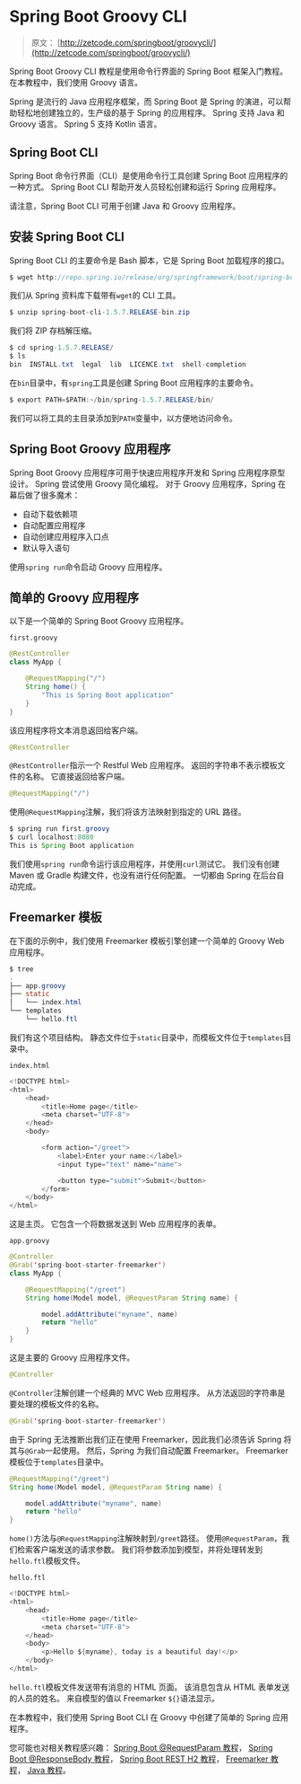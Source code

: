 # Spring Boot Groovy CLI

> 原文： [http://zetcode.com/springboot/groovycli/](http://zetcode.com/springboot/groovycli/)

Spring Boot Groovy CLI 教程是使用命令行界面的 Spring Boot 框架入门教程。 在本教程中，我们使用 Groovy 语言。

Spring 是流行的 Java 应用程序框架，而 Spring Boot 是 Spring 的演进，可以帮助轻松地创建独立的，生产级的基于 Spring 的应用程序。 Spring 支持 Java 和 Groovy 语言。 Spring 5 支持 Kotlin 语言。

## Spring Boot CLI

Spring Boot 命令行界面（CLI）是使用命令行工具创建 Spring Boot 应用程序的一种方式。 Spring Boot CLI 帮助开发人员轻松创建和运行 Spring 应用程序。

请注意，Spring Boot CLI 可用于创建 Java 和 Groovy 应用程序。

## 安装 Spring Boot CLI

Spring Boot CLI 的主要命令是 Bash 脚本，它是 Spring Boot 加载程序的接口。

```java
$ wget http://repo.spring.io/release/org/springframework/boot/spring-boot-cli/1.5.7.RELEASE/spring-boot-cli-1.5.7.RELEASE-bin.zip

```

我们从 Spring 资料库下载带有`wget`的 CLI 工具。

```java
$ unzip spring-boot-cli-1.5.7.RELEASE-bin.zip 

```

我们将 ZIP 存档解压缩。

```java
$ cd spring-1.5.7.RELEASE/
$ ls
bin  INSTALL.txt  legal  lib  LICENCE.txt  shell-completion

```

在`bin`目录中，有`spring`工具是创建 Spring Boot 应用程序的主要命令。

```java
$ export PATH=$PATH:~/bin/spring-1.5.7.RELEASE/bin/

```

我们可以将工具的主目录添加到`PATH`变量中，以方便地访问命令。

## Spring Boot Groovy 应用程序

Spring Boot Groovy 应用程序可用于快速应用程序开发和 Spring 应用程序原型设计。 Spring 尝试使用 Groovy 简化编程。 对于 Groovy 应用程序，Spring 在幕后做了很多魔术：

*   自动下载依赖项
*   自动配置应用程序
*   自动创建应用程序入口点
*   默认导入语句

使用`spring run`命令启动 Groovy 应用程序。

## 简单的 Groovy 应用程序

以下是一个简单的 Spring Boot Groovy 应用程序。

`first.groovy`

```java
@RestController
class MyApp {

    @RequestMapping("/")
    String home() {
        "This is Spring Boot application"
    }
}

```

该应用程序将文本消息返回给客户端。

```java
@RestController

```

`@RestController`指示一个 Restful Web 应用程序。 返回的字符串不表示模板文件的名称。 它直接返回给客户端。

```java
@RequestMapping("/")

```

使用`@RequestMapping`注解，我们将该方法映射到指定的 URL 路径。

```java
$ spring run first.groovy
$ curl localhost:8080
This is Spring Boot application

```

我们使用`spring run`命令运行该应用程序，并使用`curl`测试它。 我们没有创建 Maven 或 Gradle 构建文件，也没有进行任何配置。 一切都由 Spring 在后台自动完成。

## Freemarker 模板

在下面的示例中，我们使用 Freemarker 模板引擎创建一个简单的 Groovy Web 应用程序。

```java
$ tree
.
├── app.groovy
├── static
│   └── index.html
└── templates
    └── hello.ftl

```

我们有这个项目结构。 静态文件位于`static`目录中，而模板文件位于`templates`目录中。

`index.html`

```java
<!DOCTYPE html>
<html>
    <head>
        <title>Home page</title>
        <meta charset="UTF-8">
    </head>
    <body>

        <form action="/greet">
            <label>Enter your name:</label>
            <input type="text" name="name">

            <button type="submit">Submit</button>
        </form>
    </body>
</html>

```

这是主页。 它包含一个将数据发送到 Web 应用程序的表单。

`app.groovy`

```java
@Controller
@Grab('spring-boot-starter-freemarker')
class MyApp {

    @RequestMapping("/greet")
    String home(Model model, @RequestParam String name) {

        model.addAttribute("myname", name)
        return "hello"
    }
}

```

这是主要的 Groovy 应用程序文件。

```java
@Controller

```

`@Controller`注解创建一个经典的 MVC Web 应用程序。 从方法返回的字符串是要处理的模板文件的名称。

```java
@Grab('spring-boot-starter-freemarker')

```

由于 Spring 无法推断出我们正在使用 Freemarker，因此我们必须告诉 Spring 将其与`@Grab`一起使用。 然后，Spring 为我们自动配置 Freemarker。 Freemarker 模板位于`templates`目录中。

```java
@RequestMapping("/greet")
String home(Model model, @RequestParam String name) {

    model.addAttribute("myname", name)
    return "hello"
}

```

`home()`方法与`@RequestMapping`注解映射到`/greet`路径。 使用`@RequestParam`，我们检索客户端发送的请求参数。 我们将参数添加到模型，并将处理转发到`hello.ftl`模板文件。

`hello.ftl`

```java
<!DOCTYPE html>
<html>
    <head>
        <title>Home page</title>
        <meta charset="UTF-8">
    </head>
    <body>
        <p>Hello ${myname}, today is a beautiful day!</p>
    </body>
</html>

```

`hello.ftl`模板文件发送带有消息的 HTML 页面。 该消息包含从 HTML 表单发送的人员的姓名。 来自模型的值以 Freemarker `${}`语法显示。

在本教程中，我们使用 Spring Boot CLI 在 Groovy 中创建了简单的 Spring 应用程序。

您可能也对相关教程感兴趣： [Spring Boot @RequestParam 教程](/springboot/requestparam/)， [Spring Boot @ResponseBody 教程](/springboot/responsebody/)， [Spring Boot REST H2 教程](/articles/springbootresth2/)， [Freemarker 教程](/java/freemarker/)， [Java 教程](/lang/java/)。